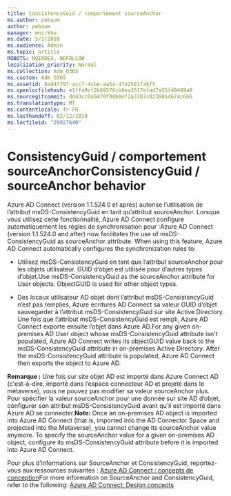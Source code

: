 ```yaml
---
title: ConsistencyGuid / comportement sourceAnchor
ms.author: pebaum
author: pebaum
manager: mnirkhe
ms.date: 5/2/2018
ms.audience: Admin
ms.topic: article
ROBOTS: NOINDEX, NOFOLLOW
localization_priority: Normal
ms.collection: Adm_O365
ms.custom: Adm_O365
ms.assetid: 6a44f797-acc7-4cbe-aa5a-47e2581fabf5
ms.openlocfilehash: e1ffa9cf2b59570cb6ea3517efad7a55fd9489a8
ms.sourcegitcommit: dd43cc0a9470f98b8ef2a3787c823801d674c666
ms.translationtype: MT
ms.contentlocale: fr-FR
ms.lasthandoff: 02/12/2019
ms.locfileid: "29927640"
---
```

# <a name="consistencyguid--sourceanchor-behavior"></a><span data-ttu-id="26e04-102">ConsistencyGuid / comportement sourceAnchor</span><span class="sxs-lookup"><span data-stu-id="26e04-102">ConsistencyGuid / sourceAnchor behavior</span></span>

<span data-ttu-id="26e04-p101">Azure AD Connect (version 1.1.524.0 et après) autorise l’utilisation de l’attribut msDS-ConsistencyGuid en tant qu’attribut sourceAnchor. Lorsque vous utilisez cette fonctionnalité, Azure AD Connect configure automatiquement les règles de synchronisation pour :</span><span class="sxs-lookup"><span data-stu-id="26e04-p101">Azure AD Connect (version 1.1.524.0 and after) now facilitates the use of msDS-ConsistencyGuid as sourceAnchor attribute. When using this feature, Azure AD Connect automatically configures the synchronization rules to:</span></span>
  
- <span data-ttu-id="26e04-p102">Utilisez msDS-ConsistencyGuid en tant que l’attribut sourceAnchor pour les objets utilisateur. GUID d’objet est utilisée pour d’autres types d’objet.</span><span class="sxs-lookup"><span data-stu-id="26e04-p102">Use msDS-ConsistencyGuid as the sourceAnchor attribute for User objects. ObjectGUID is used for other object types.</span></span>
    
- <span data-ttu-id="26e04-p103">Des locaux utilisateur AD objet dont l’attribut msDS-ConsistencyGuid n’est pas remplies, Azure écritures AD Connect sa valeur GUID d’objet sauvegarder à l’attribut msDS-ConsistencyGuid sur site Active Directory. Une fois que l’attribut msDS-ConsistencyGuid est rempli, Azure AD Connect exporte ensuite l’objet dans Azure AD.</span><span class="sxs-lookup"><span data-stu-id="26e04-p103">For any given on-premises AD User object whose msDS-ConsistencyGuid attribute isn't populated, Azure AD Connect writes its objectGUID value back to the msDS-ConsistencyGuid attribute in on-premises Active Directory. After the msDS-ConsistencyGuid attribute is populated, Azure AD Connect then exports the object to Azure AD.</span></span>
    
 <span data-ttu-id="26e04-p104">**Remarque :** Une fois sur site objet AD est importé dans Azure Connect AD (c'est-à-dire, importé dans l’espace connecteur AD et projeté dans le métaverse), vous ne pouvez pas modifier sa valeur sourceAnchor plus. Pour spécifier la valeur sourceAnchor pour une donnée sur site AD d’objet, configurer son attribut msDS-ConsistencyGuid avant qu’il est importé dans Azure AD se connecter.</span><span class="sxs-lookup"><span data-stu-id="26e04-p104">**Note:** Once an on-premises AD object is imported into Azure AD Connect (that is, imported into the AD Connector Space and projected into the Metaverse), you cannot change its sourceAnchor value anymore. To specify the sourceAnchor value for a given on-premises AD object, configure its msDS-ConsistencyGuid attribute before it is imported into Azure AD Connect.</span></span> 
  
<span data-ttu-id="26e04-111">Pour plus d’informations sur SourceAnchor et ConsistencyGuid, reportez-vous aux ressources suivantes : [Azure AD Connect : concepts de conception](https://docs.microsoft.com/azure/active-directory/connect/active-directory-aadconnect-design-concepts)</span><span class="sxs-lookup"><span data-stu-id="26e04-111">For more information on SourceAnchor and ConsistencyGuid, refer to the following: [Azure AD Connect: Design concepts](https://docs.microsoft.com/azure/active-directory/connect/active-directory-aadconnect-design-concepts)</span></span>
  

